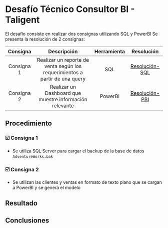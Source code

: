 # Desafío Técnico Consultor BI - Taligent

El desafío consiste en realizar dos consignas utilizando SQL y PowerBI
Se presenta la resolución de 2 consignas:

| **Consigna** |                               **Descripción**                               | **Herramienta** |           **Resolución**            |
| :----------: | :-------------------------------------------------------------------------: | :-------------: | :---------------------------------: |
|  Consigna 1  | Realizar un reporte de venta según los requerimientos a partir de una query |       SQL       | [Resolución-SQL](./resolucion-sql/) |
|  Consigna 2  |           Realizar un Dashboard que muestre información relevante           |     PowerBI     | [Resolución-PBI](./resolucion-pbi/) |

## Procedimiento

### :ballot_box_with_check: Consigna 1

- Se utiliza SQL Server para cargar el backup de la base de datos `AdventureWorks.bak`

### :ballot_box_with_check: Consigna 2

- Se utilizan las clientes y ventas en formato de texto plano que se cargan a PowerBI y se genera el modelo

## Resultado

## Conclusiones
